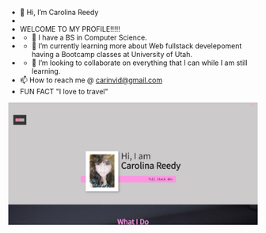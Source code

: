- 👋 Hi, I’m Carolina Reedy
- 
- WELCOME TO MY PROFILE!!!!! 
- - 👀 I have a BS in Computer Science.
- - 🌱 I’m currently learning more about Web fullstack develepoment having a Bootcamp classes at University of Utah.
- - 💞️ I’m looking to collaborate on everything that I can while I am still learning.
- 📫 How to reach me @ carinvid@gmail.com
- FUN FACT "I love to travel"

<img src='https://github.com/carinvid/Carolina.Reedy/blob/main/assets/images/PortfolioScreenS.jpg'>
<!---
carinvid/carinvid is a ✨ special ✨ repository because its `README.md` (this file) appears on your GitHub profile.
You can click the Preview link to take a look at your changes.
--->
